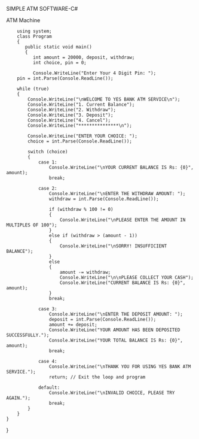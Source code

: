 SIMPLE ATM SOFTWARE-C#

ATM Machine

        using system;
        class Program
        {
           public static void main()
           {
              int amount = 20000, deposit, withdraw;
              int choice, pin = 0;
              
              Console.WriteLine("Enter Your 4 Digit Pin: ");
        pin = int.Parse(Console.ReadLine());

        while (true)
        {
            Console.WriteLine("\nWELCOME TO YES BANK ATM SERVICE\n");
            Console.WriteLine("1. Current Balance");
            Console.WriteLine("2. Withdraw");
            Console.WriteLine("3. Deposit");
            Console.WriteLine("4. Cancel");
            Console.WriteLine("***************\n");

            Console.WriteLine("ENTER YOUR CHOICE: ");
            choice = int.Parse(Console.ReadLine());

            switch (choice)
            {
                case 1:
                    Console.WriteLine("\nYOUR CURRENT BALANCE IS Rs: {0}", amount);
                    break;

                case 2:
                    Console.WriteLine("\nENTER THE WITHDRAW AMOUNT: ");
                    withdraw = int.Parse(Console.ReadLine());

                    if (withdraw % 100 != 0)
                    {
                        Console.WriteLine("\nPLEASE ENTER THE AMOUNT IN MULTIPLES OF 100");
                    }
                    else if (withdraw > (amount - 1))
                    {
                        Console.WriteLine("\nSORRY! INSUFFICIENT BALANCE");
                    }
                    else
                    {
                        amount -= withdraw;
                        Console.WriteLine("\n\nPLEASE COLLECT YOUR CASH");
                        Console.WriteLine("CURRENT BALANCE IS Rs: {0}", amount);
                    }
                    break;

                case 3:
                    Console.WriteLine("\nENTER THE DEPOSIT AMOUNT: ");
                    deposit = int.Parse(Console.ReadLine());
                    amount += deposit;
                    Console.WriteLine("YOUR AMOUNT HAS BEEN DEPOSITED SUCCESSFULLY.");
                    Console.WriteLine("YOUR TOTAL BALANCE IS Rs: {0}", amount);
                    break;

                case 4:
                    Console.WriteLine("\nTHANK YOU FOR USING YES BANK ATM SERVICE.");
                    return; // Exit the loop and program

                default:
                    Console.WriteLine("\nINVALID CHOICE, PLEASE TRY AGAIN.");
                    break;
            }
        }
    }
}

